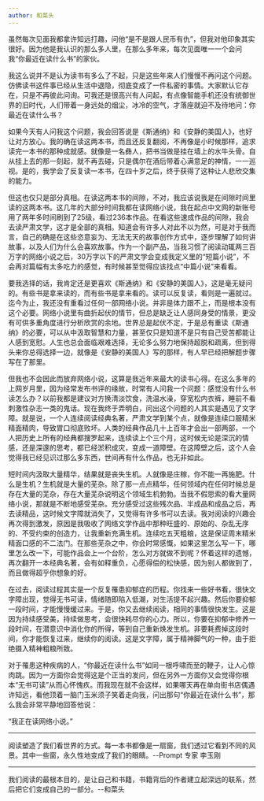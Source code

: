 ```yaml
---
author: 和菜头
---
```


虽然每次见面我都拿许知远打趣，问他“是不是跟人民币有仇”，但我对他印象其实很好。因为他是我认识的那么多人里，在那么多年来，每次见面唯一一个会问我“你最近在读什么书”的家伙。

我这么说并不是认为读书有多么了不起，只是这些年来人们慢慢不再问这个问题。仿佛读书这件事已经从生活中退隐，彻底变成了一件私密的事情。大家默认它存在，只是不再彼此问询。可我还是很高兴有人问起，有点像智能手机还没有统御世界的旧时代，人们带着一身远处的烟尘，冰冷的空气，才落座就迫不及待地问：你最近在读什么书？

如果今天有人问我这个问题，我会回答说是《斯通纳》和《安静的美国人》，也好让对方放心。我的确在读这两本书，而且还反复翻阅，不再像是小时候那样，追求读完一本书的那种成就感。就像是一名彝人，把书当做是挂在墙上的水牛头骨。自从挂上去的那一刻起，就不再去碰，只是偶尔在酒后带着心满意足的神情，一一巡视。是的，我学会了反复读一本书，在四十岁之后，终于获得了这种让人悲欣交集的能力。

但这也仅只是部分真相。在读这两本书的间隙，不对，我应该说我是在间隙时间里读的这两本书。这几年的大部分时间我都在读网络小说，我在起点中文网的新账号用了两年多时间刷到了25级，看过236本作品。在看这些速成作品的间隙，我会去读严肃文学，这才是全部的真相。知道会有许多人对此不以为然，可是对于我而言，自己的确是在这些恣意妄为、无法无天的故事创作方式中，逐步理解了如何讲故事，以及人们为什么会喜欢故事。作为一个副产品，当我习惯了阅读动辄两三百万字的网络小说之后，30万字以下的严肃文学会变成我定义里的“短篇小说”，不会再对篇幅有太多吃力的感觉，有时候甚至觉得应该找点“中篇小说”来看看。

要我选择的话，我肯定还是更喜欢《斯通纳》和《安静的美国人》，这是毫无疑问的。有些书是拿来读的，而有些书是拿来看的。读可以反复读，看则是一遍就过。迄今为止，我还没有重看过任何一部网络小说。并非是体力跟不上，而是根本没有这个必要。网络小说里有曲折起伏的情节，但总是缺乏让人感同身受的情景，更没有可供多重角度进行分析欣赏的余地。世界总是起伏不定，于是总有重读《斯通纳》的必要，可以从中汲取智慧和力量，甚至仅只是知道不是只有自己受苦都能让人感到宽慰。人生也总会面临艰难选择，无论多么努力地保持超脱和疏离，但到得头来你总得选择一边，就像是《安静的美国人》写的那样，有人早已经把解题步骤写在了那里。

但我也不会因此而放弃网络小说，这算是我近年来最大的读书心得。在这么多年的上网岁月里，因为经常发布书评的缘故，时常有人问我一个问题：感觉没有什么书读怎么办？以前我都是建议对方换清淡饮食，洗温水澡，穿宽松内衣裤，睡前不看刺激性杂志一类的鬼话。现在我终于弄明白，问出这个问题的人其实是遇见了文字障。就是说，一个人连续阅读经典名著，严肃文学到某个点，就像是连续口服精米精面精肉，导致胃口彻底败坏。人类的经典作品几十上百年才会出一部两部，一个人把历史上所有的经典都搜罗起来，连续读上个三个月，这时候无论是深沉的情感，还是深邃的思考，都已经淤积成灾，变成一道障壁。在这障壁之后，这个人会觉得我已经见识过那么多东西，世间再有什么作品，也无非如此。

短时间内汲取大量精华，结果就是丧失生机。人就像是庄稼，你不能一再施肥。什么是生机？生机就是大量的芜杂。除了那一点点精华，任何领域内在任何时候总是存在大量的芜杂，存在大量芜杂说明这个领域生机勃勃。当我不假思索的看大量网络小说，那就是不断地感受芜杂。充分感受过这些残次品、半成品和成品之后，再去读精品，这时候文字障就消失了，又觉得有许多书可以去读。我对阅读的兴趣会再次得到激发，原因是我吸收了网络文学作品中那种旺盛的、原始的、杂乱无序的、不受约束的创造力，让我重新充满生机。连续吃五天粗粮，这是保证周末精米精面口感的不二法门。在那些芜杂之中，你会时常感慨，如果这里怎么写一下，哪里怎么改一下，可能作品会上一个台阶，怎么对方就做不到呢？怀着这样的遗憾，再次翻开一本经典名著，会有如释重负，心愿得偿的松快感，因为别人都做到了，而且做得超乎你想象的好。

在过去，阅读过程其实是一个反复罹患抑郁症的历程。你找来一些好书看，很快文字障出现，觉得无书可读，情绪随即陷入低潮，对生活提不起兴趣。然后你要抑郁一段时间，才能慢慢缓过来。于是，你又去继续阅读，相同的事情很快发生。这是因为持续感受美，持续做思考，会很快耗尽你的心力。所以，你要在抑郁中修养一段时间，在潜意识中消化你的所得，等到自己重新焕发生机。非要耗费掉这段时间，你才能恢复过来，继续你的阅读。这是文字障，属于精神脚气的一种，由于拒绝摄入精神粗粮所致。

对于罹患这种疾病的人，“你最近在读什么书”如同一根呼啸而至的鞭子，让人心惊肉跳。因为一方面你会觉得这是个正当的发问，但在另外一方面你又会觉得你根本“无书可读”从而心怀愧疚。而我现在就不会这样，如果哪天再在单向街书店偶遇许知远，看他顶着一脑门玉米须子笑着走向我，问出那句“你最近在读什么书”，那么我会非常平静地回答他说：

“我正在读网络小说。”

---

阅读塑造了我们看世界的方式。每一本书都像是一扇窗，我们透过它看到不同的风景。其中一些窗，永久性地变成了我们的眼睛。--Prompt 专家 李玉刚

---

我们阅读的最根本目的，是让自己和书籍，书籍背后的作者建立起深远的联系，然后把它们变成自己的一部分。--和菜头
